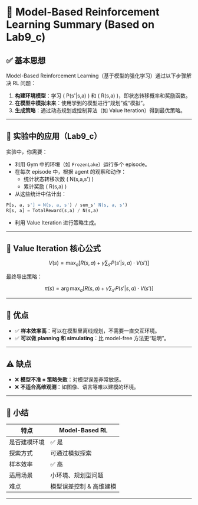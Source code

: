 # 📘 Model-Based Reinforcement Learning Summary (Based on Lab9_c)

## ✅ 基本思想

Model-Based Reinforcement Learning（基于模型的强化学习）通过以下步骤解决 RL 问题：

1. **构建环境模型**：学习 \( P(s'|s,a) \) 和 \( R(s,a) \)，即状态转移概率和奖励函数。
2. **在模型中模拟未来**：使用学到的模型进行“规划”或“模拟”。
3. **生成策略**：通过动态规划或控制算法（如 Value Iteration）得到最优策略。

---

## 🧠 实验中的应用（Lab9_c）

实验中，你需要：

- 利用 Gym 中的环境（如 `FrozenLake`）运行多个 episode。
- 在每次 episode 中，根据 agent 的观察和动作：
  - 统计状态转移次数 \( N(s,a,s') \)
  - 累计奖励 \( R(s,a) \)
- 从这些统计中估计出：

```python
P[s, a, s'] = N(s, a, s') / sum_s' N(s, a, s')
R[s, a] = TotalReward(s,a) / N(s,a)
```

- 利用 Value Iteration 进行策略生成。

---

## 🔢 Value Iteration 核心公式

$$
V(s) = \max_a \left[ R(s,a) + \gamma \sum_{s'} P(s'|s,a) \cdot V(s') \right]
$$

最终导出策略：

$$
\pi(s) = \arg\max_a \left[ R(s,a) + \gamma \sum_{s'} P(s'|s,a) \cdot V(s') \right]
$$

---

## 🎯 优点

- ✅ **样本效率高**：可以在模型里离线规划，不需要一直交互环境。
- ✅ **可以做 planning 和 simulating**：比 model-free 方法更“聪明”。

---

## ⚠️ 缺点

- ❌ **模型不准 = 策略失败**：对模型误差非常敏感。
- ❌ **不适合高维观测**：如图像、语言等难以建模的环境。

---

## 📌 小结

| 特点           | Model-Based RL |
|----------------|----------------|
| 是否建模环境   | ✅ 是           |
| 探索方式       | 可通过模拟探索 |
| 样本效率       | ✅ 高           |
| 适用场景       | 小环境、规划型问题 |
| 难点           | 模型误差控制 & 高维建模 |

---
